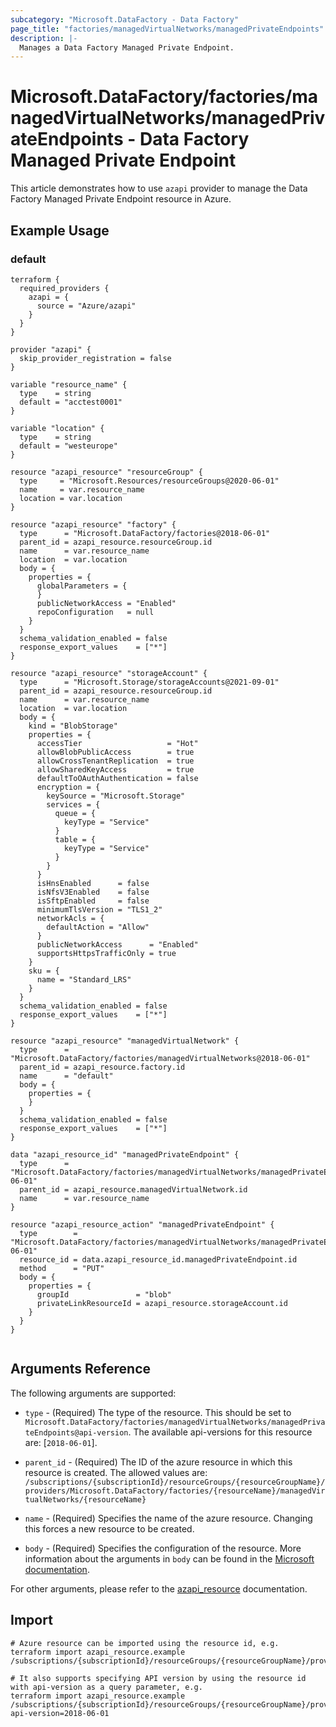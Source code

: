 ```yaml
---
subcategory: "Microsoft.DataFactory - Data Factory"
page_title: "factories/managedVirtualNetworks/managedPrivateEndpoints"
description: |-
  Manages a Data Factory Managed Private Endpoint.
---
```


# Microsoft.DataFactory/factories/managedVirtualNetworks/managedPrivateEndpoints - Data Factory Managed Private Endpoint

This article demonstrates how to use `azapi` provider to manage the Data Factory Managed Private Endpoint resource in Azure.

## Example Usage

### default

```hcl
terraform {
  required_providers {
    azapi = {
      source = "Azure/azapi"
    }
  }
}

provider "azapi" {
  skip_provider_registration = false
}

variable "resource_name" {
  type    = string
  default = "acctest0001"
}

variable "location" {
  type    = string
  default = "westeurope"
}

resource "azapi_resource" "resourceGroup" {
  type     = "Microsoft.Resources/resourceGroups@2020-06-01"
  name     = var.resource_name
  location = var.location
}

resource "azapi_resource" "factory" {
  type      = "Microsoft.DataFactory/factories@2018-06-01"
  parent_id = azapi_resource.resourceGroup.id
  name      = var.resource_name
  location  = var.location
  body = {
    properties = {
      globalParameters = {
      }
      publicNetworkAccess = "Enabled"
      repoConfiguration   = null
    }
  }
  schema_validation_enabled = false
  response_export_values    = ["*"]
}

resource "azapi_resource" "storageAccount" {
  type      = "Microsoft.Storage/storageAccounts@2021-09-01"
  parent_id = azapi_resource.resourceGroup.id
  name      = var.resource_name
  location  = var.location
  body = {
    kind = "BlobStorage"
    properties = {
      accessTier                   = "Hot"
      allowBlobPublicAccess        = true
      allowCrossTenantReplication  = true
      allowSharedKeyAccess         = true
      defaultToOAuthAuthentication = false
      encryption = {
        keySource = "Microsoft.Storage"
        services = {
          queue = {
            keyType = "Service"
          }
          table = {
            keyType = "Service"
          }
        }
      }
      isHnsEnabled      = false
      isNfsV3Enabled    = false
      isSftpEnabled     = false
      minimumTlsVersion = "TLS1_2"
      networkAcls = {
        defaultAction = "Allow"
      }
      publicNetworkAccess      = "Enabled"
      supportsHttpsTrafficOnly = true
    }
    sku = {
      name = "Standard_LRS"
    }
  }
  schema_validation_enabled = false
  response_export_values    = ["*"]
}

resource "azapi_resource" "managedVirtualNetwork" {
  type      = "Microsoft.DataFactory/factories/managedVirtualNetworks@2018-06-01"
  parent_id = azapi_resource.factory.id
  name      = "default"
  body = {
    properties = {
    }
  }
  schema_validation_enabled = false
  response_export_values    = ["*"]
}

data "azapi_resource_id" "managedPrivateEndpoint" {
  type      = "Microsoft.DataFactory/factories/managedVirtualNetworks/managedPrivateEndpoints@2018-06-01"
  parent_id = azapi_resource.managedVirtualNetwork.id
  name      = var.resource_name
}

resource "azapi_resource_action" "managedPrivateEndpoint" {
  type        = "Microsoft.DataFactory/factories/managedVirtualNetworks/managedPrivateEndpoints@2018-06-01"
  resource_id = data.azapi_resource_id.managedPrivateEndpoint.id
  method      = "PUT"
  body = {
    properties = {
      groupId               = "blob"
      privateLinkResourceId = azapi_resource.storageAccount.id
    }
  }
}


```



## Arguments Reference

The following arguments are supported:

* `type` - (Required) The type of the resource. This should be set to `Microsoft.DataFactory/factories/managedVirtualNetworks/managedPrivateEndpoints@api-version`. The available api-versions for this resource are: [`2018-06-01`].

* `parent_id` - (Required) The ID of the azure resource in which this resource is created. The allowed values are:  
  `/subscriptions/{subscriptionId}/resourceGroups/{resourceGroupName}/providers/Microsoft.DataFactory/factories/{resourceName}/managedVirtualNetworks/{resourceName}`

* `name` - (Required) Specifies the name of the azure resource. Changing this forces a new resource to be created.

* `body` - (Required) Specifies the configuration of the resource. More information about the arguments in `body` can be found in the [Microsoft documentation](https://learn.microsoft.com/en-us/azure/templates/Microsoft.DataFactory/factories/managedVirtualNetworks/managedPrivateEndpoints?pivots=deployment-language-terraform).

For other arguments, please refer to the [azapi_resource](https://registry.terraform.io/providers/Azure/azapi/latest/docs/resources/resource) documentation.

## Import

 ```shell
 # Azure resource can be imported using the resource id, e.g.
 terraform import azapi_resource.example /subscriptions/{subscriptionId}/resourceGroups/{resourceGroupName}/providers/Microsoft.DataFactory/factories/{resourceName}/managedVirtualNetworks/{resourceName}/managedPrivateEndpoints/{resourceName}
 
 # It also supports specifying API version by using the resource id with api-version as a query parameter, e.g.
 terraform import azapi_resource.example /subscriptions/{subscriptionId}/resourceGroups/{resourceGroupName}/providers/Microsoft.DataFactory/factories/{resourceName}/managedVirtualNetworks/{resourceName}/managedPrivateEndpoints/{resourceName}?api-version=2018-06-01
 ```
